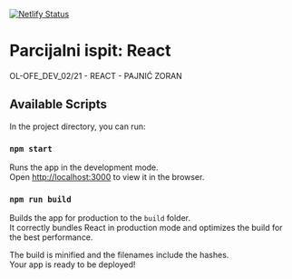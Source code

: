 [![Netlify Status](https://api.netlify.com/api/v1/badges/29d90177-f0ab-4bff-bd5f-103e760ccc7f/deploy-status)](https://app.netlify.com/sites/zopaj63-parcijalni-react/deploys)

# Parcijalni ispit: React

OL-OFE_DEV_02/21 - REACT - PAJNIĆ ZORAN

## Available Scripts

In the project directory, you can run:
### `npm start`

Runs the app in the development mode.\
Open [http://localhost:3000](http://localhost:3000) to view it in the browser.

### `npm run build`

Builds the app for production to the `build` folder.\
It correctly bundles React in production mode and optimizes the build for the best performance.

The build is minified and the filenames include the hashes.\
Your app is ready to be deployed!